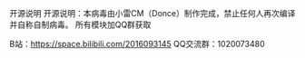 开源说明
开源说明：本病毒由小雷CM（Donce）制作完成，禁止任何人再次编译并自称自制病毒。
所有模块加QQ群获取

B站：https://space.bilibili.com/2016093145
QQ交流群：1020073480
